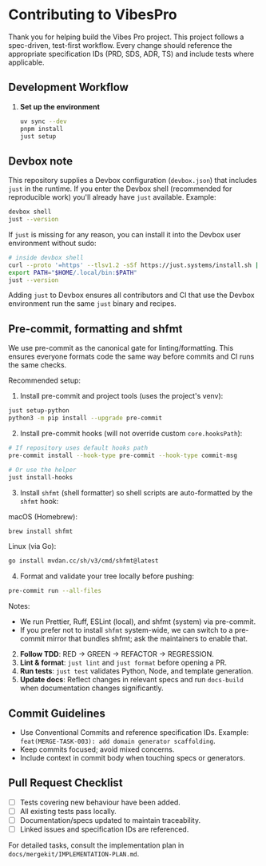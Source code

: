 # Contributing to VibesPro

Thank you for helping build the Vibes Pro project. This project follows a spec-driven, test-first workflow. Every change should reference the appropriate specification IDs (PRD, SDS, ADR, TS) and include tests where applicable.

## Development Workflow

1. **Set up the environment**

    ```bash
    uv sync --dev
    pnpm install
    just setup
    ```

## Devbox note

This repository supplies a Devbox configuration (`devbox.json`) that includes `just` in the runtime. If you enter the Devbox shell (recommended for reproducible work) you'll already have `just` available. Example:

```bash
devbox shell
just --version
```

If `just` is missing for any reason, you can install it into the Devbox user environment without sudo:

```bash
# inside devbox shell
curl --proto '=https' --tlsv1.2 -sSf https://just.systems/install.sh | bash -s -- --to ~/.local/bin
export PATH="$HOME/.local/bin:$PATH"
just --version
```

Adding `just` to Devbox ensures all contributors and CI that use the Devbox environment run the same `just` binary and recipes.

## Pre-commit, formatting and shfmt

We use pre-commit as the canonical gate for linting/formatting. This ensures everyone formats code the same
way before commits and CI runs the same checks.

Recommended setup:

1. Install pre-commit and project tools (uses the project's venv):

```bash
just setup-python
python3 -m pip install --upgrade pre-commit
```

2. Install pre-commit hooks (will not override custom `core.hooksPath`):

```bash
# If repository uses default hooks path
pre-commit install --hook-type pre-commit --hook-type commit-msg

# Or use the helper
just install-hooks
```

3. Install `shfmt` (shell formatter) so shell scripts are auto-formatted by the `shfmt` hook:

macOS (Homebrew):

```bash
brew install shfmt
```

Linux (via Go):

```bash
go install mvdan.cc/sh/v3/cmd/shfmt@latest
```

4. Format and validate your tree locally before pushing:

```bash
pre-commit run --all-files
```

Notes:

-   We run Prettier, Ruff, ESLint (local), and shfmt (system) via pre-commit.
-   If you prefer not to install `shfmt` system-wide, we can switch to a pre-commit mirror that bundles shfmt; ask the maintainers to enable that.

2. **Follow TDD**: RED → GREEN → REFACTOR → REGRESSION.
3. **Lint & format**: `just lint` and `just format` before opening a PR.
4. **Run tests**: `just test` validates Python, Node, and template generation.
5. **Update docs**: Reflect changes in relevant specs and run `docs-build` when documentation changes significantly.

## Commit Guidelines

-   Use Conventional Commits and reference specification IDs. Example:
    `feat(MERGE-TASK-003): add domain generator scaffolding`.
-   Keep commits focused; avoid mixed concerns.
-   Include context in commit body when touching specs or generators.

## Pull Request Checklist

-   [ ] Tests covering new behaviour have been added.
-   [ ] All existing tests pass locally.
-   [ ] Documentation/specs updated to maintain traceability.
-   [ ] Linked issues and specification IDs are referenced.

For detailed tasks, consult the implementation plan in `docs/mergekit/IMPLEMENTATION-PLAN.md`.
